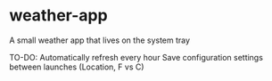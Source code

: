 # weather-app
A small weather app that lives on the system tray

TO-DO:
Automatically refresh every hour
Save configuration settings between launches (Location, F vs C)
